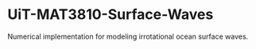 # UiT-MAT3810-Surface-Waves
Numerical implementation for modeling irrotational ocean surface waves.
